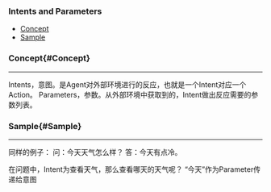 ### Intents and Parameters
* [Concept](#Concept)
* [Sample](#Sample)

### Concept{#Concept}
 
---

Intents，意图。是Agent对外部环境进行的反应，也就是一个Intent对应一个Action。
Parameters，参数。从外部环境中获取到的，Intent做出反应需要的参数列表。

### Sample{#Sample}

---
同样的例子：
问：今天天气怎么样？
答：今天有点冷。

在问题中，Intent为查看天气，那么查看哪天的天气呢？ “今天”作为Parameter传递给意图